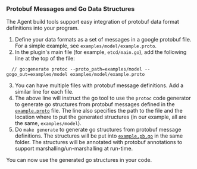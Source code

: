 ### Protobuf Messages and Go Data Structures
The Agent build tools support easy integration of protobuf data format
definitions into your program.
 
1. Define your data formats as a set of messages in a google protobuf
file. For a simple example, see `examples/model/example.proto`.
1. In the plugin's main file (for example, `etcd/main.go`), add 
the following line at the top of the file:
```apple js
  // go:generate protoc --proto_path=examples/model --gogo_out=examples/model examples/model/example.proto
```
3. You can have multiple files with protobuf message definitions. Add a
similar line for each file.
3. The above line will instruct the go tool to use the `protoc` code 
generator to generate go structures from protobuf messages defined in
the [`example.proto`](http://gitlab.cisco.com/ctao/vnf-agent/examples/model/example.proto)
file. The line also specifies the path to the file and the location 
where to put the generated structures (in our example, all are the 
same, `examples/model`).
1. Do `make generate` to generate go structures from protobuf message 
definitions. The structures will be put into [`example.pb.go`](http://gitlab.cisco.com/ctao/vnf-agent/examples/model/example.pb.go)
in the same folder. The structures will be annotated with protobuf 
annotations to support marshalling/un-marshalling at run-time.

You can now use the generated go structures in your code.